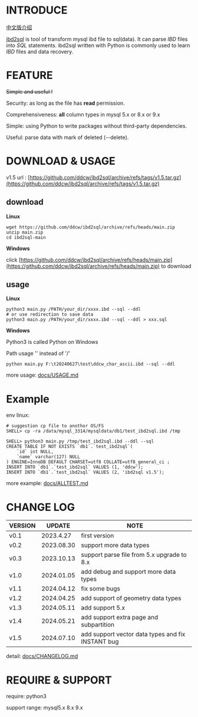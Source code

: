 # INTRODUCE

[中文版介绍](https://github.com/ddcw/ibd2sql/blob/main/README_zh.md)

[ibd2sql](https://github.com/ddcw/ibd2sql) is tool of transform mysql ibd file to sql(data). It can parse *IBD* files into *SQL* statements. ibd2sql written with Python is commonly used to learn *IBD* files and data recovery.



# FEATURE

~~Simple and useful !~~

Security: as long as the file has **read** permission.

Comprehensiveness: **all** column types in mysql 5.x or 8.x or 9.x

Simple: using Python to write packages without third-party dependencies.

Useful: parse data with mark of deleted (--delete).





# DOWNLOAD & USAGE

v1.5 url : [https://github.com/ddcw/ibd2sql/archive/refs/tags/v1.5.tar.gz](https://github.com/ddcw/ibd2sql/archive/refs/tags/v1.5.tar.gz)



## download

**Linux**

```shell
wget https://github.com/ddcw/ibd2sql/archive/refs/heads/main.zip
unzip main.zip
cd ibd2sql-main
```

**Windows**

click [https://github.com/ddcw/ibd2sql/archive/refs/heads/main.zip](https://github.com/ddcw/ibd2sql/archive/refs/heads/main.zip) to download



## usage

**Linux**

```shell
python3 main.py /PATH/your_dir/xxxx.ibd --sql --ddl
# or use redirection to save data
python3 main.py /PATH/your_dir/xxxx.ibd --sql --ddl > xxx.sql
```

**Windows**

Python3 is called Python on Windows

Path usage '\' instead of '/'

```shell
python main.py F:\t20240627\test\ddcw_char_ascii.ibd --sql --ddl
```

more usage:  [docs/USAGE.md](https://github.com/ddcw/ibd2sql/blob/main/docs/USAGE.md)



# Example

env linux:

```shell
# suggestion cp file to anothor OS/FS
SHELL> cp -ra /data/mysql_3314/mysqldata/db1/test_ibd2sql.ibd /tmp

SHELL> python3 main.py /tmp/test_ibd2sql.ibd --ddl --sql
CREATE TABLE IF NOT EXISTS `db1`.`test_ibd2sql`(
    `id` int NULL,
    `name` varchar(127) NULL
) ENGINE=InnoDB DEFAULT CHARSET=utf8 COLLATE=utf8_general_ci ;
INSERT INTO `db1`.`test_ibd2sql` VALUES (1, 'ddcw');
INSERT INTO `db1`.`test_ibd2sql` VALUES (2, 'ibd2sql v1.5');

```

more example: [docs/ALLTEST.md](https://github.com/ddcw/ibd2sql/blob/main/docs/ALLTEST.md)



# CHANGE LOG

| VERSION | UPDATE     | NOTE                                     |
| ------- | ---------- | ---------------------------------------- |
| v0.1    | 2023.4.27  | first version                            |
| v0.2    | 2023.08.30 | support more data types                  |
| v0.3    | 2023.10.13 | support parse file from 5.x upgrade to 8.x |
| v1.0    | 2024.01.05 | add debug and support more data types    |
| v1.1    | 2024.04.12 | fix some bugs                            |
| v1.2    | 2024.04.25 | add support of geometry data types       |
| v1.3    | 2024.05.11 | add support 5.x                          |
| v1.4    | 2024.05.21 | add support extra page and subpartition  |
| v1.5    | 2024.07.10 | add support vector data types and fix INSTANT bug |

detail: [docs/CHANGELOG.md](https://github.com/ddcw/ibd2sql/blob/main/docs/CHANGELOG.md)



# REQUIRE & SUPPORT

require: python3

support range: mysql5.x 8.x 9.x
